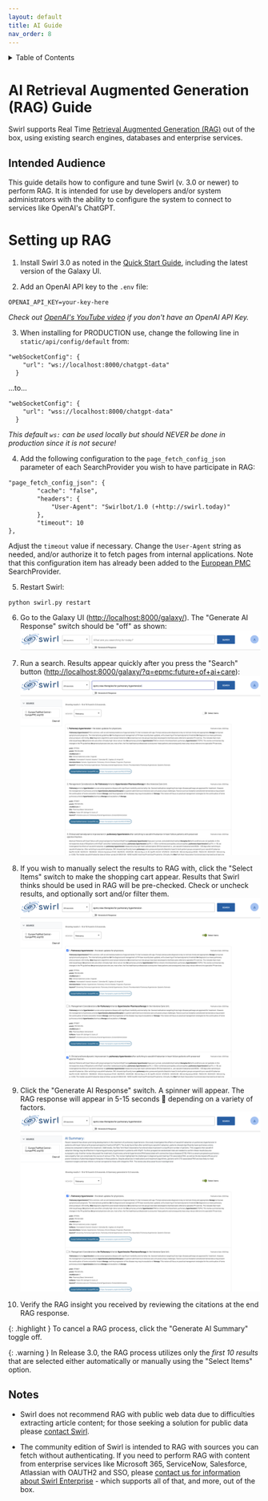 ```yaml
---
layout: default
title: AI Guide
nav_order: 8
---
```

<details markdown="block">
  <summary>
    Table of Contents
  </summary>
  {: .text-delta }
- TOC
{:toc}
</details>

# AI Retrieval Augmented Generation (RAG) Guide

Swirl supports Real Time [Retrieval Augmented Generation (RAG)](index.md#what-is-retrieval-augmented-generation-rag-does-swirl-support-it) out of the box, using existing search engines, databases and enterprise services. 

## Intended Audience

This guide details how to configure and tune Swirl (v. 3.0 or newer) to perform RAG. It is intended for use by developers and/or system administrators with the ability to configure the system to connect to services like OpenAI's ChatGPT.

# Setting up RAG

1. Install Swirl 3.0 as noted in the [Quick Start Guide](Quick-Start.md#local-installation), including the latest version of the Galaxy UI.

2. Add an OpenAI API key to the `.env` file:
```
OPENAI_API_KEY=your-key-here
```
*Check out [OpenAI's YouTube video](https://youtu.be/nafDyRsVnXU?si=YpvyaRvhX65vtBrb) if you don't have an OpenAI API Key.*

3. When installing for PRODUCTION use, change the following line in `static/api/config/default` from:
```
"webSocketConfig": {
    "url": "ws://localhost:8000/chatgpt-data"
  }
``` 
...to...
```
"webSocketConfig": {
    "url": "wss://localhost:8000/chatgpt-data"
  }
```
*This default `ws:` can be used locally but should NEVER be done in production since it is not secure!*

4. Add the following configuration to the `page_fetch_config_json` parameter of each SearchProvider you wish to have participate in RAG:
```
"page_fetch_config_json": {
        "cache": "false",
        "headers": {
            "User-Agent": "Swirlbot/1.0 (+http://swirl.today)"
        },
        "timeout": 10
}, 
```
Adjust the `timeout` value if necessary. Change the `User-Agent` string as needed, and/or authorize it to fetch pages from internal applications. Note that this configuration item has already been added to the [European PMC](https://github.com/swirlai/swirl-search/blob/main/SearchProviders/europe_pmc.json) SearchProvider.

5. Restart Swirl: 
```
python swirl.py restart
```

6. Go to the Galaxy UI ([http://localhost:8000/galaxy/](http://localhost:8000/galaxy/)). The "Generate AI Response" switch should be "off" as shown:
![Galaxy with RAG Generate AI Response switch off](images/swirl_rag_switch_off.png)

7. Run a search. Results appear quickly after you press the "Search" button ([http://localhost:8000/galaxy/?q=epmc:future+of+ai+care](http://localhost:8000/galaxy/?q=epmc:future+of+ai+care)):
![Galaxy with RAG results ready for selection](images/swirl_rag_pulmonary_1.png)

8. If you wish to manually select the results to RAG with, click the "Select Items" switch to make the shopping cart appear. Results that Swirl thinks should be used in RAG will be pre-checked. Check or uncheck results, and optionally sort and/or filter them.
![Galaxy with RAG results selected](images/swirl_rag_pulmonary_2.png)

9. Click the "Generate AI Response" switch. A spinner will appear. The RAG response will appear in 5-15 seconds :slightly_smiling_face: depending on a variety of factors.
![Galaxy with human directed RAG AI insight](images/swirl_rag_pulmonary_3.png)

10. Verify the RAG insight you received by reviewing the citations at the end RAG response. 

{: .highlight }
To cancel a RAG process, click the "Generate AI Summary" toggle off.

{: .warning }
In Release 3.0, the RAG process utilizes only the *first 10 results* that are selected either automatically or manually using the "Select Items" option.

## Notes

* Swirl does not recommend RAG with public web data due to difficulties extracting article content; for those seeking a solution for public data please [contact Swirl](mailto:hello@swirl.today).

* The community edition of Swirl is intended to RAG with sources you can fetch without authenticating. If you need to perform RAG with content from enterprise services like Microsoft 365, ServiceNow, Salesforce, Atlassian with OAUTH2 and SSO, please [contact us for information about Swirl Enterprise](mailto:hello@swirl.today) - which supports all of that, and more, out of the box.
